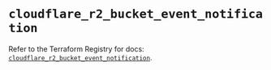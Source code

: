 # `cloudflare_r2_bucket_event_notification`

Refer to the Terraform Registry for docs: [`cloudflare_r2_bucket_event_notification`](https://registry.terraform.io/providers/cloudflare/cloudflare/5.7.0/docs/resources/r2_bucket_event_notification).
